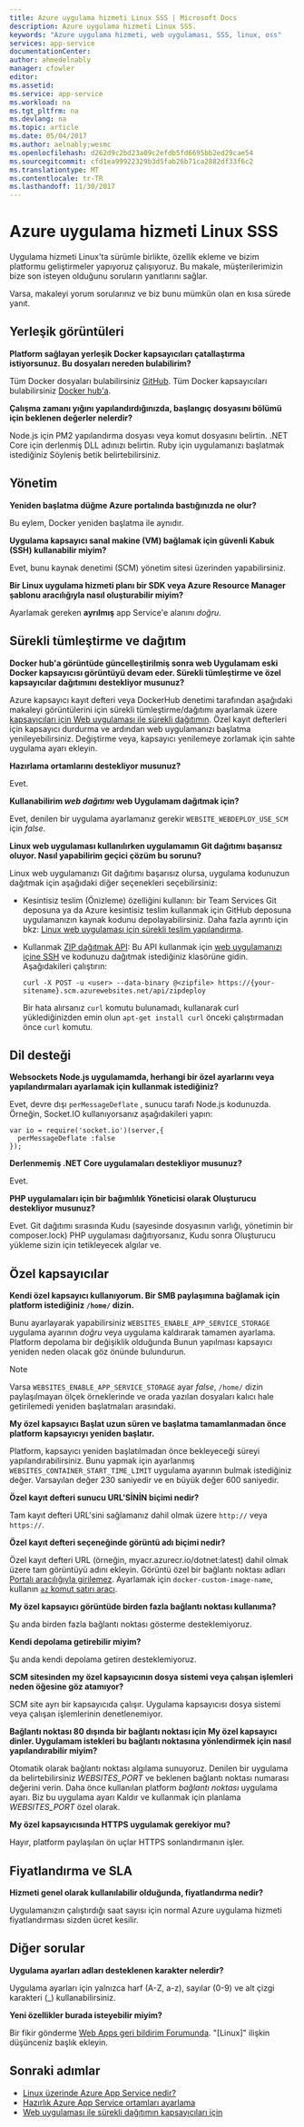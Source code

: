 ```yaml
---
title: Azure uygulama hizmeti Linux SSS | Microsoft Docs
description: Azure uygulama hizmeti Linux SSS.
keywords: "Azure uygulama hizmeti, web uygulaması, SSS, linux, oss"
services: app-service
documentationCenter: 
author: ahmedelnably
manager: cfowler
editor: 
ms.assetid: 
ms.service: app-service
ms.workload: na
ms.tgt_pltfrm: na
ms.devlang: na
ms.topic: article
ms.date: 05/04/2017
ms.author: aelnably;wesmc
ms.openlocfilehash: d262d9c2bd23a09c2efdb5fd6695bb2ed29cae54
ms.sourcegitcommit: cfd1ea99922329b3d5fab26b71ca2882df33f6c2
ms.translationtype: MT
ms.contentlocale: tr-TR
ms.lasthandoff: 11/30/2017
---
```

# <a name="azure-app-service-on-linux-faq"></a>Azure uygulama hizmeti Linux SSS

Uygulama hizmeti Linux'ta sürümle birlikte, özellik ekleme ve bizim platformu geliştirmeler yapıyoruz çalışıyoruz. Bu makale, müşterilerimizin bize son isteyen olduğunu soruların yanıtlarını sağlar.

Varsa, makaleyi yorum sorularınız ve biz bunu mümkün olan en kısa sürede yanıt.

## <a name="built-in-images"></a>Yerleşik görüntüleri

**Platform sağlayan yerleşik Docker kapsayıcıları çatallaştırma istiyorsunuz. Bu dosyaları nereden bulabilirim?**

Tüm Docker dosyaları bulabilirsiniz [GitHub](https://github.com/azure-app-service). Tüm Docker kapsayıcıları bulabilirsiniz [Docker hub'a](https://hub.docker.com/u/appsvc/).

**Çalışma zamanı yığını yapılandırdığınızda, başlangıç dosyasını bölümü için beklenen değerler nelerdir?**

Node.js için PM2 yapılandırma dosyası veya komut dosyasını belirtin. .NET Core için derlenmiş DLL adınızı belirtin. Ruby için uygulamanızı başlatmak istediğiniz Söyleniş betik belirtebilirsiniz.

## <a name="management"></a>Yönetim

**Yeniden başlatma düğme Azure portalında bastığınızda ne olur?**

Bu eylem, Docker yeniden başlatma ile aynıdır.

**Uygulama kapsayıcı sanal makine (VM) bağlamak için güvenli Kabuk (SSH) kullanabilir miyim?**

Evet, bunu kaynak denetimi (SCM) yönetim sitesi üzerinden yapabilirsiniz.

**Bir Linux uygulama hizmeti planı bir SDK veya Azure Resource Manager şablonu aracılığıyla nasıl oluşturabilir miyim?**

Ayarlamak gereken **ayrılmış** app Service'e alanını *doğru*.

## <a name="continuous-integration-and-deployment"></a>Sürekli tümleştirme ve dağıtım

**Docker hub'a görüntüde güncelleştirilmiş sonra web Uygulamam eski Docker kapsayıcısı görüntüyü devam eder. Sürekli tümleştirme ve özel kapsayıcılar dağıtımını destekliyor musunuz?**

Azure kapsayıcı kayıt defteri veya DockerHub denetimi tarafından aşağıdaki makaleyi görüntülerini için sürekli tümleştirme/dağıtımı ayarlamak üzere [kapsayıcıları için Web uygulaması ile sürekli dağıtımın](./app-service-linux-ci-cd.md). Özel kayıt defterleri için kapsayıcı durdurma ve ardından web uygulamanızı başlatma yenileyebilirsiniz. Değiştirme veya, kapsayıcı yenilemeye zorlamak için sahte uygulama ayarı ekleyin.

**Hazırlama ortamlarını destekliyor musunuz?**

Evet.

**Kullanabilirim *web dağıtımı* web Uygulamam dağıtmak için?**

Evet, denilen bir uygulama ayarlamanız gerekir `WEBSITE_WEBDEPLOY_USE_SCM` için *false*.

**Linux web uygulaması kullanılırken uygulamamın Git dağıtımı başarısız oluyor. Nasıl yapabilirim geçici çözüm bu sorunu?**

Linux web uygulamanızı Git dağıtımı başarısız olursa, uygulama kodunuzun dağıtmak için aşağıdaki diğer seçenekleri seçebilirsiniz:

- Kesintisiz teslim (Önizleme) özelliğini kullanın: bir Team Services Git deposuna ya da Azure kesintisiz teslim kullanmak için GitHub deposuna uygulamanızın kaynak kodunu depolayabilirsiniz. Daha fazla ayrıntı için bkz: [Linux web uygulaması için sürekli teslim yapılandırma](https://blogs.msdn.microsoft.com/devops/2017/05/10/use-azure-portal-to-setup-continuous-delivery-for-web-app-on-linux/).

- Kullanmak [ZIP dağıtmak API](https://github.com/projectkudu/kudu/wiki/Deploying-from-a-zip-file): Bu API kullanmak için [web uygulamanızı içine SSH](https://docs.microsoft.com/en-us/azure/app-service/containers/app-service-linux-ssh-support#making-a-client-connection) ve kodunuzu dağıtmak istediğiniz klasörüne gidin. Aşağıdakileri çalıştırın:

   ```
   curl -X POST -u <user> --data-binary @<zipfile> https://{your-sitename}.scm.azurewebsites.net/api/zipdeploy
   ```

   Bir hata alırsanız `curl` komutu bulunamadı, kullanarak curl yüklediğinizden emin olun `apt-get install curl` önceki çalıştırmadan önce `curl` komutu.

## <a name="language-support"></a>Dil desteği

**Websockets Node.js uygulamamda, herhangi bir özel ayarlarını veya yapılandırmaları ayarlamak için kullanmak istediğiniz?**

Evet, devre dışı `perMessageDeflate` , sunucu tarafı Node.js kodunuzda. Örneğin, Socket.IO kullanıyorsanız aşağıdakileri yapın:
```
var io = require('socket.io')(server,{
  perMessageDeflate :false
});
```

**Derlenmemiş .NET Core uygulamaları destekliyor musunuz?**

Evet.

**PHP uygulamaları için bir bağımlılık Yöneticisi olarak Oluşturucu destekliyor musunuz?**

Evet. Git dağıtımı sırasında Kudu (sayesinde dosyasının varlığı, yönetimin bir composer.lock) PHP uygulaması dağıtıyorsanız, Kudu sonra Oluşturucu yükleme sizin için tetikleyecek algılar ve.

## <a name="custom-containers"></a>Özel kapsayıcılar

**Kendi özel kapsayıcı kullanıyorum. Bir SMB paylaşımına bağlamak için platform istediğiniz `/home/` dizin.**

Bunu ayarlayarak yapabilirsiniz `WEBSITES_ENABLE_APP_SERVICE_STORAGE` uygulama ayarının *doğru* veya uygulama kaldırarak tamamen ayarlama. Platform depolama bir değişiklik olduğunda Bunun yapılması kapsayıcı yeniden neden olacak göz önünde bulundurun. 

>[!NOTE]
>Varsa `WEBSITES_ENABLE_APP_SERVICE_STORAGE` ayar *false*, `/home/` dizin paylaşılmayan ölçek örneklerinde ve orada yazılan dosyaları kalıcı hale getirilemedi yeniden başlatmaları arasındaki.

**My özel kapsayıcı Başlat uzun süren ve başlatma tamamlanmadan önce platform kapsayıcıyı yeniden başlatır.**

Platform, kapsayıcı yeniden başlatılmadan önce bekleyeceği süreyi yapılandırabilirsiniz. Bunu yapmak için ayarlanmış `WEBSITES_CONTAINER_START_TIME_LIMIT` uygulama ayarının bulmak istediğiniz değer. Varsayılan değer 230 saniyedir ve en büyük değer 600 saniyedir.

**Özel kayıt defteri sunucu URL'SİNİN biçimi nedir?**

Tam kayıt defteri URL'sini sağlamanız dahil olmak üzere `http://` veya `https://`.

**Özel kayıt defteri seçeneğinde görüntü adı biçimi nedir?**

Özel kayıt defteri URL (örneğin, myacr.azurecr.io/dotnet:latest) dahil olmak üzere tam görüntüyü adını ekleyin. Görüntü özel bir bağlantı noktası adları [Portalı aracılığıyla girilemez](https://feedback.azure.com/forums/169385-web-apps/suggestions/31304650). Ayarlamak için `docker-custom-image-name`, kullanın [ `az` komut satırı aracı](https://docs.microsoft.com/cli/azure/webapp/config/container?view=azure-cli-latest#az_webapp_config_container_set).

**My özel kapsayıcı görüntüde birden fazla bağlantı noktası kullanıma?**

Şu anda birden fazla bağlantı noktası gösterme desteklemiyoruz.

**Kendi depolama getirebilir miyim?**

Şu anda kendi depolama getiren desteklemiyoruz.

**SCM sitesinden my özel kapsayıcının dosya sistemi veya çalışan işlemleri neden öğesine göz atamıyor?**

SCM site ayrı bir kapsayıcıda çalışır. Uygulama kapsayıcısı dosya sistemi veya çalışan işlemlerinin denetlenemiyor.

**Bağlantı noktası 80 dışında bir bağlantı noktası için My özel kapsayıcı dinler. Uygulamam istekleri bu bağlantı noktasına yönlendirmek için nasıl yapılandırabilir miyim?**

Otomatik olarak bağlantı noktası algılama sunuyoruz. Denilen bir uygulama da belirtebilirsiniz *WEBSITES_PORT* ve beklenen bağlantı noktası numarası değerini verin. Daha önce kullanılan platform *bağlantı noktası* uygulama ayarı. Biz bu uygulama ayarı Kaldır ve kullanmak için planlama *WEBSITES_PORT* özel olarak.

**My özel kapsayıcısında HTTPS uygulamak gerekiyor mu?**

Hayır, platform paylaşılan ön uçlar HTTPS sonlandırmanın işler.

## <a name="pricing-and-sla"></a>Fiyatlandırma ve SLA

**Hizmeti genel olarak kullanılabilir olduğunda, fiyatlandırma nedir?**

Uygulamanızın çalıştırdığı saat sayısı için normal Azure uygulama hizmeti fiyatlandırması sizden ücret kesilir.

## <a name="other-questions"></a>Diğer sorular

**Uygulama ayarları adları desteklenen karakter nelerdir?**

Uygulama ayarları için yalnızca harf (A-Z, a-z), sayılar (0-9) ve alt çizgi karakteri (_) kullanabilirsiniz.

**Yeni özellikler burada isteyebilir miyim?**

Bir fikir gönderme [Web Apps geri bildirim Forumunda](https://aka.ms/webapps-uservoice). "[Linux]" ilişkin düşünceniz başlık ekleyin.

## <a name="next-steps"></a>Sonraki adımlar

* [Linux üzerinde Azure App Service nedir?](app-service-linux-intro.md)
* [Hazırlık Azure App Service ortamları ayarlama](../../app-service/web-sites-staged-publishing.md?toc=%2fazure%2fapp-service%2fcontainers%2ftoc.json)
* [Web uygulaması ile sürekli dağıtımın kapsayıcıları için](./app-service-linux-ci-cd.md)
